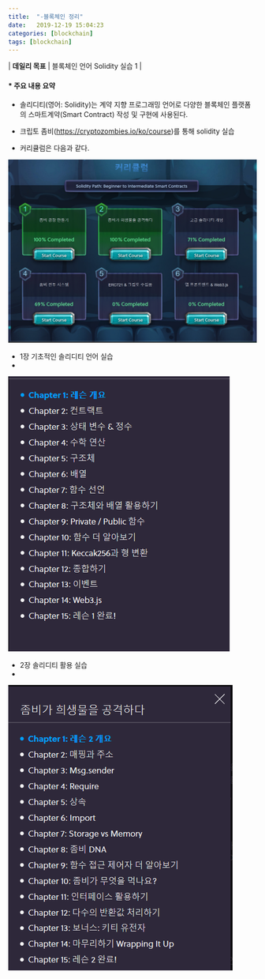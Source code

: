 ```yaml
---
title:  "-블록체인 정리"
date:   2019-12-19 15:04:23
categories: [blockchain]
tags: [blockchain]
---
```

| **데일리 목표** | 블록체인 언어 Solidity 실습 1 |



#### * 주요 내용 요약

- 솔리디티(영어: Solidity)는 계약 지향 프로그래밍 언어로 다양한 블록체인 플랫폼의 스마트계약(Smart Contract) 작성 및 구현에 사용된다.

- 크립토 좀비(https://cryptozombies.io/ko/course)를 통해 solidity 실습

- 커리큘럼은 다음과 같다.
 <img src="../images/img/Solidity_curriculum.PNG">

- 1장 기초적인 솔리디티 언어 실습
- 
<img src="../images/img/Solidity_Lesson_1.PNG">

- 2장 솔리디티 활용 실습
- 
<img src="../images/img/Solidity_Lesson_2.PNG">



